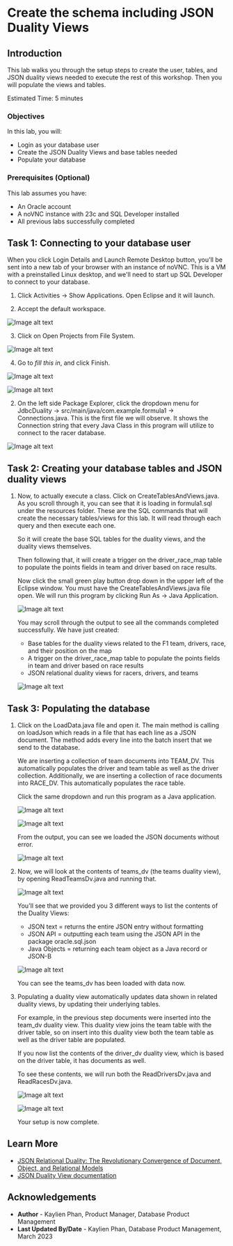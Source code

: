 # Create the schema including JSON Duality Views

## Introduction

This lab walks you through the setup steps to create the user, tables, and JSON duality views needed to execute the rest of this workshop. Then you will populate the views and tables.

Estimated Time: 5 minutes

### Objectives

In this lab, you will:
* Login as your database user
* Create the JSON Duality Views and base tables needed
* Populate your database

### Prerequisites (Optional)

This lab assumes you have:
* An Oracle account
* A noVNC instance with 23c and SQL Developer installed
* All previous labs successfully completed

## Task 1: Connecting to your database user

When you click Login Details and Launch Remote Desktop button, you'll be sent into a new tab of your browser with an instance of noVNC. This is a VM with a preinstalled Linux desktop, and we'll need to start up SQL Developer to connect to your database.

1. Click Activities -> Show Applications. Open Eclipse and it will launch.

<!-- ![Image alt text](images/eclipse1.png) -->

2. Accept the default workspace. 

![Image alt text](images/eclipse2.png)

3. Click on Open Projects from File System.

![Image alt text](images/eclipse3.png)

4. Go to *fill this in*, and click Finish.

![Image alt text](images/eclipse4-alt.png)

![Image alt text](images/eclipse4-2.png)

2. On the left side Package Explorer, click the dropdown menu for JdbcDuality -> src/main/java/com.example.formula1 -> Connections.java. This is the first file we will observe. It shows the Connection string that every Java Class in this program will utilize to connect to the racer database.

![Image alt text](images/connections.png)

## Task 2: Creating your database tables and JSON duality views
1. Now, to actually execute a class. Click on CreateTablesAndViews.java. As you scroll through it, you can see that it is loading in formula1.sql under the resources folder. These are the SQL commands that will create the necessary tables/views for this lab. It will read through each query and then execute each one.

    So it will create the base SQL tables for the duality views, and the duality views themselves.

    <!-- ![Image alt text](images/java1.png) -->

    Then following that, it will create a trigger on the driver\_race\_map table to populate the points fields in team and driver based on race results.

    <!-- ![Image alt text](images/eclipse1.png) -->

    Now click the small green play button drop down in the upper left of the Eclipse window. You must have the CreateTablesAndViews.java file open. We will run this program by clicking Run As -> Java Application.

    ![Image alt text](images/run-java.png)

    You may scroll through the output to see all the commands completed successfully. We have just created:
    -	Base tables for the duality views related to the F1 team, drivers, race, and their position on the map
    -	A trigger on the driver\_race\_map table to populate the points fields in team and driver based on race results
    -	JSON relational duality views for racers, drivers, and teams

    ![Image alt text](images/create-tables-and-views.png)


## Task 3: Populating the database
1. Click on the LoadData.java file and open it. The main method is calling on loadJson which reads in a file that has each line as a JSON document. The method adds every line into the batch insert that we send to the database. 

    We are inserting a collection of team documents into TEAM\_DV. This automatically populates the driver and team table as well as the driver collection. Additionally, we are inserting a collection of race documents into RACE\_DV. This automatically populates the race table.

    Click the same dropdown and run this program as a Java application.
    
    ![Image alt text](images/load-data.png)

    ![Image alt text](images/load-data-execute.png)

    From the output, you can see we loaded the JSON documents without error.

    ![Image alt text](images/load-data-output.png)

    
2. Now, we will look at the contents of teams_dv (the teams duality view), by opening ReadTeamsDv.java and running that.

    ![Image alt text](images/read-teamsdv.png)

    You'll see that we provided you 3 different ways to list the contents of the Duality Views:
    - JSON text = returns the entire JSON entry without formatting
    - JSON API = outputting each team using the JSON API in the package oracle.sql.json
    - Java Objects = returning each team object as a Java record or JSON-B

    ![Image alt text](images/read-teamsdv-output.png)

    You can see the teams_dv has been loaded with data now.
    
2. Populating a duality view automatically updates data shown in related duality views, by updating their underlying tables. 

    For example, in the previous step documents were inserted into the team\_dv duality view. This duality view joins the team table with the driver table, so on insert into this duality view both the team table as well as the driver table are populated. 
    
    If you now list the contents of the driver\_dv duality view, which is based on the driver table, it has documents as well.

    To see these contents, we will run both the ReadDriversDv.java and ReadRacesDv.java.

    ![Image alt text](images/read-drivers-dv.png)

    ![Image alt text](images/read-races-dv.png)

    Your setup is now complete.
  

## Learn More

* [JSON Relational Duality: The Revolutionary Convergence of Document, Object, and Relational Models](https://blogs.oracle.com/database/post/json-relational-duality-app-dev)
* [JSON Duality View documentation](http://docs.oracle.com)

## Acknowledgements
* **Author** - Kaylien Phan, Product Manager, Database Product Management
* **Last Updated By/Date** - Kaylien Phan, Database Product Management, March 2023
